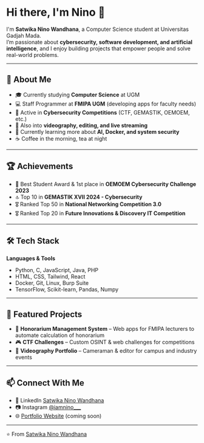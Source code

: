 # Hi there, I'm Nino 👋  

I'm **Satwika Nino Wandhana**, a Computer Science student at Universitas Gadjah Mada.  
I’m passionate about **cybersecurity, software development, and artificial intelligence**, and I enjoy building projects that empower people and solve real-world problems.  

---

## 🚀 About Me
- 🎓 Currently studying **Computer Science** at UGM  
- 💻 Staff Programmer at **FMIPA UGM** (developing apps for faculty needs)  
- 🔐 Active in **Cybersecurity Competitions** (CTF, GEMASTIK, OEMOEM, etc.)  
- 📸 Also into **videography, editing, and live streaming**  
- 🌱 Currently learning more about **AI, Docker, and system security**  
- ☕ Coffee in the morning, tea at night  

---

## 🏆 Achievements
- 🥇 Best Student Award & 1st place in **OEMOEM Cybersecurity Challenge 2023**  
- 🔝 Top 10 in **GEMASTIK XVII 2024 - Cybersecurity**  
- 🎖️ Ranked Top 50 in **National Networking Competition 3.0**  
- 🎖️ Ranked Top 20 in **Future Innovations & Discovery IT Competition**  

---

## 🛠️ Tech Stack
**Languages & Tools**  
- Python, C, JavaScript, Java, PHP  
- HTML, CSS, Tailwind, React  
- Docker, Git, Linux, Burp Suite  
- TensorFlow, Scikit-learn, Pandas, Numpy  

---

## 📂 Featured Projects
- 🔧 **Honorarium Management System** – Web apps for FMIPA lecturers to automate calculation of honorarium  
- 🎮 **CTF Challenges** – Custom OSINT & web challenges for competitions  
- 🎥 **Videography Portfolio** – Cameraman & editor for campus and industry events  

---

## 📫 Connect With Me
- 💼 LinkedIn [Satwika Nino Wandhana](https://www.linkedin.com/in/satwikaninowandhana/)  
- 📷 Instagram [@iamnino___](https://www.instagram.com/iamnino___/)  
- 🌐 [Portfolio Website](https://) (coming soon)  

---

⭐️ From [Satwika Nino Wandhana](https://github.com/Nino-123)  
